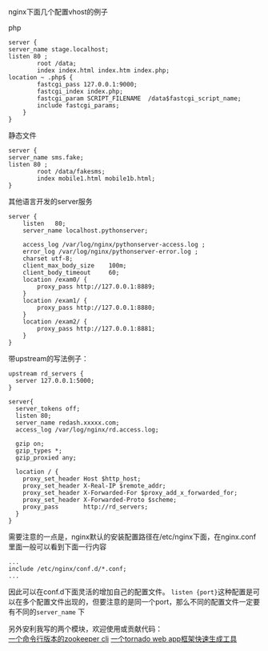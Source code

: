 ﻿nginx下面几个配置vhost的例子
 <!--more-->  
php
```
server {
server_name stage.localhost;
listen 80 ;
        root /data;
        index index.html index.htm index.php;
location ~ .php$ {
        fastcgi_pass 127.0.0.1:9000;
        fastcgi_index index.php;
        fastcgi_param SCRIPT_FILENAME  /data$fastcgi_script_name;
        include fastcgi_params;
    }
}
```
静态文件
```
server {
server_name sms.fake;
listen 80 ;
        root /data/fakesms;
        index mobile1.html mobile1b.html;
}
```
其他语言开发的server服务
```
server {
    listen   80;
    server_name localhost.pythonserver;

    access_log /var/log/nginx/pythonserver-access.log ;
    error_log /var/log/nginx/pythonserver-error.log ;
    charset utf-8;
    client_max_body_size    100m;
    client_body_timeout     60;      
    location /exam0/ {
        proxy_pass http://127.0.0.1:8889;
    }
    location /exam1/ {
        proxy_pass http://127.0.0.1:8880;
    }
    location /exam2/ {
        proxy_pass http://127.0.0.1:8881;
    }
}
```
带upstream的写法例子：
```
upstream rd_servers {
  server 127.0.0.1:5000;
}

server{
  server_tokens off;
  listen 80;
  server_name redash.xxxxx.com;
  access_log /var/log/nginx/rd.access.log;

  gzip on;
  gzip_types *;
  gzip_proxied any;

  location / {
    proxy_set_header Host $http_host;
    proxy_set_header X-Real-IP $remote_addr;
    proxy_set_header X-Forwarded-For $proxy_add_x_forwarded_for;
    proxy_set_header X-Forwarded-Proto $scheme;
    proxy_pass       http://rd_servers;
  }
}
```
需要注意的一点是，nginx默认的安装配置路径在/etc/nginx下面，在nginx.conf里面一般可以看到下面一行内容
```
...
include /etc/nginx/conf.d/*.conf;
...
```
因此可以在conf.d下面灵活的增加自己的配置文件。
```listen {port}```这种配置是可以在多个配置文件出现的，但要注意的是同一个port，那么不同的配置文件一定要有不同的```server_name```
下


另外安利我写的两个模块，欢迎使用或贡献代码：  
[一个命令行版本的zookeeper cli](https://pypi.python.org/pypi/zoo_cmd)
[一个tornado web app框架快速生成工具](https://pypi.python.org/pypi/twapp)
